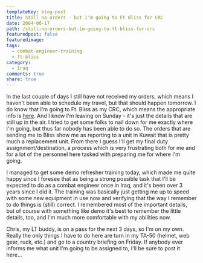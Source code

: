 ```yaml
---
templateKey: blog-post
title: Still no orders - but I'm going to Ft Bliss for CRC
date: 2004-06-17
path: /still-no-orders-but-im-going-to-ft-bliss-for-crc
featuredpost: false
featuredimage:
tags:
  - combat-engineer-training
  - ft-bliss
category:
  - Iraq
comments: true
share: true
---
```


In the last couple of days I still have not received my orders, which means I haven't been able to schedule my travel, but that should happen tomorrow. I do know that I'm going to Ft. Bliss as my CRC, which means the appropriate info is [here](http://www.bliss.army.mil/LocalUnitLinks/crc/default.htm). And I know I'm leaving on Sunday - it's just the details that are still up in the air. I tried to get some folks to nail down for me exactly where I'm going, but thus far nobody has been able to do so. The orders that are sending me to Bliss show me as reporting to a unit in Kuwait that is pretty much a replacement unit. From there I guess I'll get my final duty assignment/destination, a process which is very frustrating both for me and for a lot of the personnel here tasked with preparing me for where I'm going.

I managed to get some demo refresher training today, which made me quite happy since I foresee that as being a strong possible task that I'll be expected to do as a combat engineer once in Iraq, and it's been over 3 years since I did it. The training was basically just getting me up to speed with some new equipment in use now and verifying that the way I remember to do things is (still) correct. I remembered most of the important details, but of course with something like demo it's best to remember the little details, too, and I'm much more comfortable with my abilities now.

Chris, my LT buddy, is on a pass for the next 3 days, so I'm on my own. Really the only things I have to do here are turn in my TA-50 (helmet, web gear, ruck, etc.) and go to a country briefing on Friday. If anybody ever informs me what unit I'm going to be assigned to, I'll be sure to post it here...
